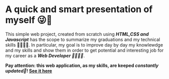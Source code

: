# A quick and smart presentation of myself ​😜​👋​

This simple web project, created from scratch using ***HTML,CSS and Javascript*** has the scope to summarize my graduations and my technical skills ​👨‍🎓​🏋️‍♂️. In particular, my goal is to improve day by day my knowlewdge and my skills and show them in order to get potential and interesting job for my career as a ***Web Developer 🧑‍💻​💯​💫***​. 

**Pay attention: this web application, as my skills, are keeped ***constantly updated🤩​***! [See it here](https://marvelous-cactus-7f2dc7.netlify.app/)**
